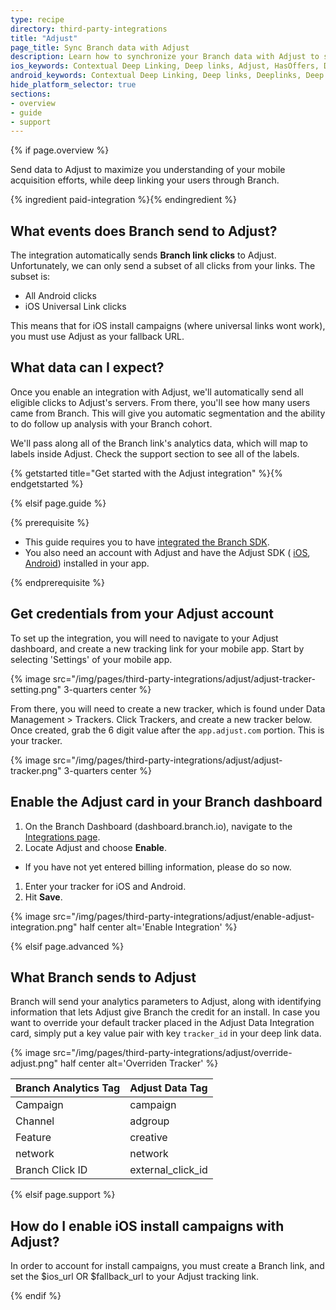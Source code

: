 ```yaml
---
type: recipe
directory: third-party-integrations
title: "Adjust"
page_title: Sync Branch data with Adjust
description: Learn how to synchronize your Branch data with Adjust to segment users from Branch installs and calculate LTV.
ios_keywords: Contextual Deep Linking, Deep links, Adjust, HasOffers, Deeplinks, Deep Linking, Deeplinking, Deferred Deep Linking, Deferred Deeplinking, Google App Indexing, Google App Invites, Apple Universal Links, Apple Spotlight Search, Facebook App Links, AppLinks, Deepviews, Deep views, Mixpanel, user segmentation, life time value, LTV
android_keywords: Contextual Deep Linking, Deep links, Deeplinks, Deep Linking, Deeplinking, Deferred Deep Linking, Deferred Deeplinking, Google App Indexing, Google App Invites, Apple Universal Links, Apple Spotlight Search, Facebook App Links, AppLinks, Deepviews, Deep views, Mixpanel, user segmentation, life time value, LTV
hide_platform_selector: true
sections:
- overview
- guide
- support
---
```


{% if page.overview %}

Send data to Adjust to maximize you understanding of your mobile acquisition efforts, while deep linking your users through Branch.

{% ingredient paid-integration %}{% endingredient %}

## What events does Branch send to Adjust?

The integration automatically sends **Branch link clicks** to Adjust. Unfortunately, we can only send a subset of all clicks from your links. The subset is:

* All Android clicks
* iOS Universal Link clicks

This means that for iOS install campaigns (where universal links wont work), you must use Adjust as your fallback URL.

## What data can I expect?

Once you enable an integration with Adjust, we'll automatically send all eligible clicks to Adjust's servers. From there, you'll see how many users came from Branch. This will give you automatic segmentation and the ability to do follow up analysis with your Branch cohort.

We'll pass along all of the Branch link's analytics data, which will map to labels inside Adjust. Check the support section to see all of the labels.

{% getstarted title="Get started with the Adjust integration" %}{% endgetstarted %}

{% elsif page.guide %}

{% prerequisite %}

- This guide requires you to have [integrated the Branch SDK]({{base.url}}/getting-started/sdk-integration-guide).
- You also need an account with Adjust and have the Adjust SDK (
	[iOS](https://github.com/adjust/ios_sdk),
	[Android](https://github.com/adjust/android_sdk)) installed in your app.

{% endprerequisite %}

## Get credentials from your Adjust account

To set up the integration, you will need to navigate to your Adjust dashboard, and create a new tracking link for your mobile app. Start by selecting 'Settings' of your mobile app.

{% image src="/img/pages/third-party-integrations/adjust/adjust-tracker-setting.png" 3-quarters center %}


From there, you will need to create a new tracker, which is found under Data Management > Trackers. Click Trackers, and create a new tracker below. Once created, grab the 6 digit value after the `app.adjust.com` portion. This is your tracker.

{% image src="/img/pages/third-party-integrations/adjust/adjust-tracker.png" 3-quarters center %}


## Enable the Adjust card in your Branch dashboard

1. On the Branch Dashboard (dashboard.branch.io), navigate to the [Integrations page](https://dashboard.branch.io/integrations).
1. Locate Adjust and choose **Enable**.
  * If you have not yet entered billing information, please do so now.
1. Enter your tracker for iOS and Android.
1. Hit **Save**.

{% image src="/img/pages/third-party-integrations/adjust/enable-adjust-integration.png" half center alt='Enable Integration' %}

{% elsif page.advanced %}

## What Branch sends to Adjust

Branch will send your analytics parameters to Adjust, along with identifying information that lets Adjust give Branch the credit for an install. In case you want to override your default tracker placed in the Adjust Data Integration card, simply put a key value pair with key `tracker_id` in your deep link data.

{% image src="/img/pages/third-party-integrations/adjust/override-adjust.png" half center alt='Overriden Tracker' %}

Branch Analytics Tag | Adjust Data Tag
--- | ---
Campaign | campaign
Channel | adgroup
Feature | creative
network | network
Branch Click ID | external_click_id

{% elsif page.support %}

## How do I enable iOS install campaigns with Adjust?

In order to account for install campaigns, you must create a Branch link, and set the $ios_url OR $fallback_url to your Adjust tracking link.

{% endif %}
